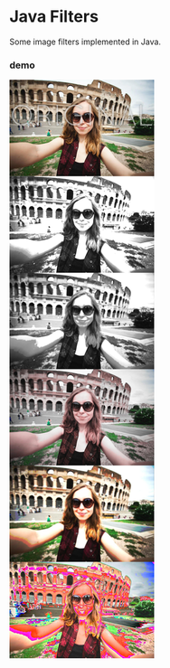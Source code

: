 # Java Filters

Some image filters implemented in Java.

### demo

![Demo of all filters](filters.jpg)
